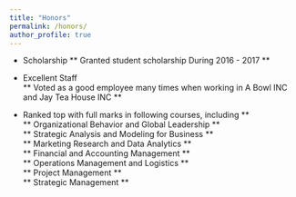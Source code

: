 ```yaml
---
title: "Honors"
permalink: /honors/
author_profile: true
---
```


* Scholarship 
   ** Granted student scholarship During 2016 - 2017  ** 

* Excellent Staff <br>
   ** Voted as a good employee many times when working in A Bowl INC and Jay Tea House INC  ** <br>

* Ranked top with full marks in following courses, including ** <br>
   ** Organizational Behavior and Global Leadership  ** <br>
   ** Strategic Analysis and Modeling for Business ** <br>
   ** Marketing Research and Data Analytics  ** <br>
   ** Financial and Accounting Management  ** <br>
   ** Operations Management and Logistics  ** <br>
   ** Project Management  ** <br>
   ** Strategic Management  ** <br>
